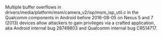 Multiple buffer overflows in drivers/media/platform/msm/camera_v2/isp/msm_isp_util.c in the Qualcomm components in Android before 2016-08-05 on Nexus 5 and 7 (2013) devices allow attackers to gain privileges via a crafted application, aka Android internal bug 28749803 and Qualcomm internal bug CR514717.